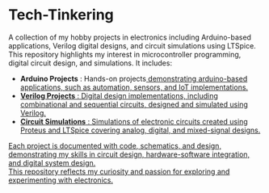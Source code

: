 # Tech-Tinkering
A collection of my hobby projects in electronics including Arduino-based applications, Verilog digital designs, and circuit simulations using LTSpice. This repository highlights my interest in microcontroller programming, digital circuit design, and simulations. 
It includes:

+ **Arduino Projects** : Hands-on projects<u> demonstrating arduino-based applications, such as automation, sensors, and IoT implementations.  
+ **Verilog Projects** : Digital design implementations, including combinational and sequential circuits, designed and simulated using Verilog.  
+ **Circuit Simulations** : Simulations of electronic circuits created using Proteus and LTSpice covering analog, digital, and mixed-signal designs.

Each project is documented with code, schematics, and design, demonstrating my skills in circuit design, hardware-software integration, and digital system design.    
This repository reflects my curiosity and passion for exploring and experimenting with electronics.

